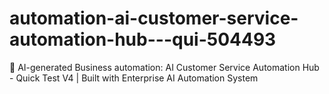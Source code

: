 # automation-ai-customer-service-automation-hub---qui-504493
🤖 AI-generated Business automation: AI Customer Service Automation Hub - Quick Test V4 | Built with Enterprise AI Automation System
